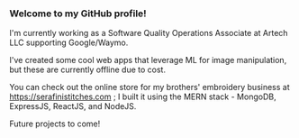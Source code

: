 ### Welcome to my GitHub profile!

I'm currently working as a Software Quality Operations Associate at Artech LLC supporting Google/Waymo.

I've created some cool web apps that leverage ML for image manipulation, but these are currently offline due to cost.

You can check out the online store for my brothers' embroidery business at https://serafinistitches.com ; I built it using the MERN stack - MongoDB, ExpressJS, ReactJS, and NodeJS.

Future projects to come!
